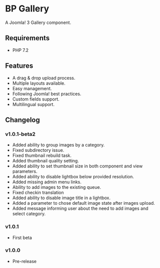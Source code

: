 # BP Gallery
A Joomla! 3 Gallery component.

## Requirements
- PHP 7.2

## Features
- A drag & drop upload process.
- Multiple layouts available.
- Easy management.
- Following Joomla! best practices.
- Custom fields support.
- Multilingual support.

## Changelog

### v1.0.1-beta2
- Added ability to group images by a category.
- Fixed subdirectory issue.
- Fixed thumbnail rebuild task.
- Added thumbnail quality setting.
- Added ability to set thumbnail size in both component and view parameters.
- Added ability to disable lightbox below provided resolution.
- Added missing admin menu links.
- Ability to add images to the existing queue.
- Fixed checkin translation
- Added ability to disable image title in a lightbox.
- Added a parameter to chose default image state after images upload.
- Added message informing user about the need to add images and select category.


### v1.0.1
- First beta

### v1.0.0
- Pre-release